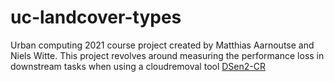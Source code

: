 # uc-landcover-types
Urban computing 2021 course project created by Matthias Aarnoutse and Niels Witte. This project revolves around measuring the performance loss in downstream tasks when using a cloudremoval tool [DSen2-CR](https://www.tensorflow.org/guide/keras/rnn#introduction)
